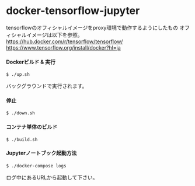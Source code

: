 # docker-tensorflow-jupyter

tensorflowのオフィシャルイメージをproxy環境で動作するようにしたもの
オフィシャルイメージは以下を参照。
https://hub.docker.com/r/tensorflow/tensorflow/
https://www.tensorflow.org/install/docker?hl=ja

#### Dockerビルド & 実行

  ```
  $ ./up.sh
  ```
  バックグラウンドで実行されます。

#### 停止

  ```
  $ ./down.sh
  ```

#### コンテナ単体のビルド

  ```
  $ ./build.sh
  ```

#### Jupyterノートブック起動方法

  ```
  $ ./docker-compose logs
  ```

  ログ中にあるURLから起動して下さい。

